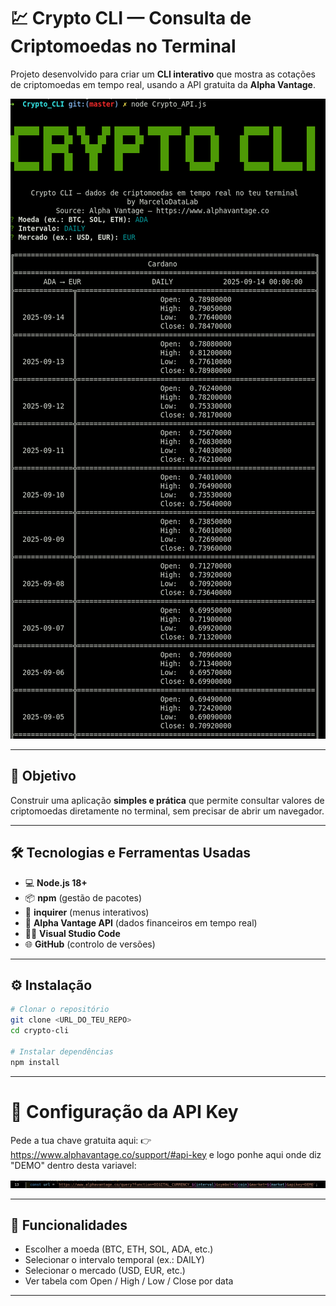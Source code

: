# 💹 Crypto CLI — Consulta de Criptomoedas no Terminal

Projeto desenvolvido para criar um **CLI interativo** que mostra as cotações de criptomoedas em tempo real, usando a API gratuita da **Alpha Vantage**.

![funcionalidades](/Resources/CLI.png)

---

## 📌 Objetivo

Construir uma aplicação **simples e prática** que permite consultar valores de criptomoedas diretamente no terminal, sem precisar de abrir um navegador.

---

## 🛠️ Tecnologias e Ferramentas Usadas

- 💻 **Node.js 18+**
- 📦 **npm** (gestão de pacotes)
- 🔹 **inquirer** (menus interativos)
- 🔑 **Alpha Vantage API** (dados financeiros em tempo real)
- 🧑‍💻 **Visual Studio Code**
- 🌐 **GitHub** (controlo de versões)

---

## ⚙️ Instalação

```bash
# Clonar o repositório
git clone <URL_DO_TEU_REPO>
cd crypto-cli

# Instalar dependências
npm install
```

---

# 🔑 Configuração da API Key
Pede a tua chave gratuita aqui: 👉 https://www.alphavantage.co/support/#api-key
e logo ponhe aqui onde diz "DEMO" dentro desta variavel: 

![variavel a trocar](/Resources/API.png)

---

## 📂 Funcionalidades

- Escolher a moeda (BTC, ETH, SOL, ADA, etc.)
- Selecionar o intervalo temporal (ex.: DAILY)
- Selecionar o mercado (USD, EUR, etc.)
- Ver tabela com Open / High / Low / Close por data

---